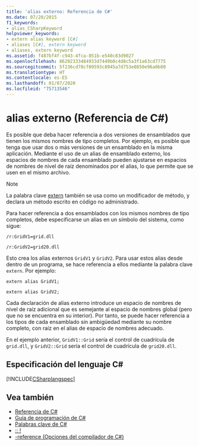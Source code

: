 ```yaml
---
title: 'alias externo: Referencia de C#'
ms.date: 07/20/2015
f1_keywords:
- alias_CSharpKeyword
helpviewer_keywords:
- extern alias keyword [C#]
- aliases [C#], extern keyword
- aliases, extern keyword
ms.assetid: f487bf4f-c943-4fca-851b-e540c83d9027
ms.openlocfilehash: 86202333484933d7449b0c4d8c5a3f1a63cd7775
ms.sourcegitcommit: 5f236cd78cf09593c8945a7d753e0850e96a0b80
ms.translationtype: HT
ms.contentlocale: es-ES
ms.lasthandoff: 01/07/2020
ms.locfileid: "75713546"
---
```

# <a name="extern-alias-c-reference"></a>alias externo (Referencia de C#)
Es posible que deba hacer referencia a dos versiones de ensamblados que tienen los mismos nombres de tipo completos. Por ejemplo, es posible que tenga que usar dos o más versiones de un ensamblado en la misma aplicación. Mediante el uso de un alias de ensamblado externo, los espacios de nombres de cada ensamblado pueden ajustarse en espacios de nombres de nivel de raíz denominados por el alias, lo que permite que se usen en el mismo archivo.  
  
> [!NOTE]
> La palabra clave [extern](./extern.md) también se usa como un modificador de método, y declara un método escrito en código no administrado.  
  
 Para hacer referencia a dos ensamblados con los mismos nombres de tipo completos, debe especificarse un alias en un símbolo del sistema, como sigue:  
  
 `/r:GridV1=grid.dll`  
  
 `/r:GridV2=grid20.dll`  
  
 Esto crea los alias externos `GridV1` y `GridV2`. Para usar estos alias desde dentro de un programa, se hace referencia a ellos mediante la palabra clave `extern`. Por ejemplo:  
  
 `extern alias GridV1;`  
  
 `extern alias GridV2;`  
  
 Cada declaración de alias externo introduce un espacio de nombres de nivel de raíz adicional que es semejante al espacio de nombres global (pero que no se encuentra en su interior). Por tanto, se puede hacer referencia a los tipos de cada ensamblado sin ambigüedad mediante su nombre completo, con raíz en el alias de espacio de nombres adecuado.  
  
 En el ejemplo anterior, `GridV1::Grid` sería el control de cuadrícula de `grid.dll`, y `GridV2::Grid` sería el control de cuadrícula de `grid20.dll`.  
  
## <a name="c-language-specification"></a>Especificación del lenguaje C#  
 [!INCLUDE[CSharplangspec](~/includes/csharplangspec-md.md)]  
  
## <a name="see-also"></a>Vea también

- [Referencia de C#](../index.md)
- [Guía de programación de C#](../../programming-guide/index.md)
- [Palabras clave de C#](./index.md)
- [:: !](../operators/namespace-alias-qualifier.md)
- [-reference (Opciones del compilador de C#)](../compiler-options/reference-compiler-option.md)
